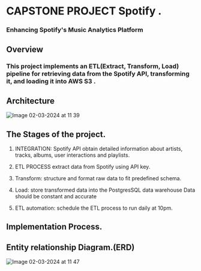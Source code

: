 # CAPSTONE PROJECT Spotify . 
### Enhancing Spotify's Music Analytics Platform
## Overview


### This project implements an ETL(Extract, Transform, Load) pipeline for retrieving data from the Spotify API, transforming it, and loading it into AWS S3 . 

## Architecture
![Image 02-03-2024 at 11 39](https://github.com/nessymoy/Spotify_capston_project/assets/136928658/b0833c05-f2d8-414b-819b-621e5f495c2d)



## The Stages of the project.
  1. INTEGRATION: Spotify API obtain detailed information about artists, tracks, albums, user interactions and playlists.
  2. ETL PROCESS extract data from Spotify using API key.
  3. Transform: structure and format raw data to fit predefined schema.
  4. Load: store transformed data into the PostgresSQL data warehouse Data should be constant and accurate

  5. ETL automation: schedule the ETL process to run daily at 10pm.

## Implementation Process.

## Entity relationship Diagram.(ERD)
![Image 02-03-2024 at 11 47](https://github.com/nessymoy/Spotify_capston_project/assets/136928658/95af28d7-64f4-4a9d-94fc-e116813b05fe)




